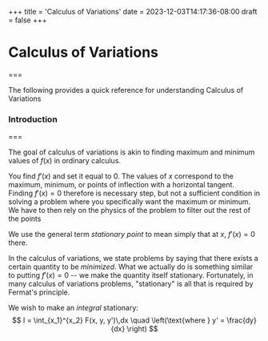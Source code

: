 +++
title = 'Calculus of Variations'
date = 2023-12-03T14:17:36-08:00
draft = false
+++

# Calculus of Variations 
===

The following provides a quick reference for understanding Calculus of
Variations 

### Introduction
===

The goal of calculus of variations is akin to finding maximum and minimum
values of $f(x)$ in ordinary calculus. 

You find $f'(x)$ and set it equal to 0. The values of $x$ correspond to the
maximum, minimum, or points of inflection with a horizontal tangent. Finding $f'(x) = 0$ therefore is necessary step, but not a sufficient condition in solving a problem where you specifically want the maximum or minimum. We have to then rely on the physics of the problem to filter out the rest of the points

We use the general term *stationary point* to mean simply that at $x$, $f'(x)
= 0$ there. 

In the calculus of variations, we state problems by saying that there exists
a certain quantity to be *minimized*. What we actually do is something similar
to putting $f'(x) = 0$ -- we make the quantity itself stationary. Fortunately,
in many calculus of variations problems, "stationary" is all that is required
by Fermat's principle. 

We wish to make an *integral* stationary: 
$$ I = \int_{x_1}^{x_2} F(x, y, y')\,dx \quad \left(\text{where } y'
= \frac{dy}{dx} \right) $$

